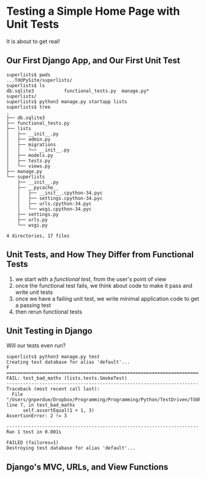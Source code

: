 # Testing a Simple Home Page with Unit Tests

It is about to get real!

## Our First Django App, and Our First Unit Test

    superlists$ pwds
    ...TddPySite/superlists/
    superlists$ ls
    db.sqlite3           functional_tests.py  manage.py*           superlists/
    superlists$ python3 manage.py startapp lists
    superlists$ tree
    .
    ├── db.sqlite3
    ├── functional_tests.py
    ├── lists
    │   ├── __init__.py
    │   ├── admin.py
    │   ├── migrations
    │   │   └── __init__.py
    │   ├── models.py
    │   ├── tests.py
    │   └── views.py
    ├── manage.py
    └── superlists
        ├── __init__.py
        ├── __pycache__
        │   ├── __init__.cpython-34.pyc
        │   ├── settings.cpython-34.pyc
        │   ├── urls.cpython-34.pyc
        │   └── wsgi.cpython-34.pyc
        ├── settings.py
        ├── urls.py
        └── wsgi.py
    
    4 directories, 17 files

## Unit Tests, and How They Differ from Functional Tests

1. we start with a _functional test_, from the user's point of view
2. once the functional test fails, we think about code to make it pass and write
unit tests
3. once we have a failing unit test, we write minimal application code to get a
passing test
4. then rerun functional tests

## Unit Testing in Django

Will our tests even run?

    superlists$ python3 manage.py test
    Creating test database for alias 'default'...
    F
    ======================================================================
    FAIL: test_bad_maths (lists.tests.SmokeTest)
    ----------------------------------------------------------------------
    Traceback (most recent call last):
      File "/Users/gnperdue/Dropbox/Programming/Programming/Python/TestDriven/TddPython/TddPySite/superlists/lists/tests.py", line 7, in test_bad_maths
          self.assertEqual(1 + 1, 3)
    AssertionError: 2 != 3
    
    ----------------------------------------------------------------------
    Ran 1 test in 0.001s
    
    FAILED (failures=1)
    Destroying test database for alias 'default'...

## Django's MVC, URLs, and View Functions


